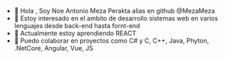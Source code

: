 - 👋 Hola , Soy Noe Antonio Meza Perakta alias en github @MezaMeza
- 👀 Estoy interesado en el ambito de desarrollo sistemas web en varios lenguajes desde back-end hasta fornt-end
- 🌱 Actualmente estoy aprendiendo REACT
- 💞️ Puedo colaborar en proyectos como C# y C, C++, Java, Phyton, .NetCore, Angular, Vue, JS
